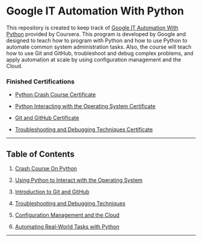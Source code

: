 # Google IT Automation With Python

This repository is created to keep track of [Google IT Automation With Python](https://www.coursera.org/professional-certificates/google-it-automation) provided by Coursera. This program is developed by Google and designed to teach how to program with Python and how to use Python to automate common system administration tasks. Also, the course will teach how to use Git and GitHub, troubleshoot and debug complex problems, and apply automation at scale by using configuration management and the Cloud.


### Finished Certifications

* [Python Crash Course Certificate](https://coursera.org/share/b89d818ca49a4d2d86ae18e270c969a1)

* [Python Interacting with the Operating System Certificate](https://coursera.org/share/9aefcc5cbc07fc8887494dda0a489f1d)

* [Git and GitHub Certificate](https://www.coursera.org/account/accomplishments/certificate/URUHWUB8J6WV)

* [Troubleshooting and Debugging Techniques Certificate](https://www.coursera.org/account/accomplishments/certificate/CTR938GH3HEH)

<!--

[Configuration and Cloud Management Certificate]()

[Automating Real World Tasks with Python Certificate]()

[Google IT Automation with Python Professional Certificate]() 

-->

---

## Table of Contents

1. [Crash Course On Python](https://github.com/justisGipson/google_cert/tree/master/python_crash_course)

2. [Using Python to Interact with the Operating System](https://github.com/justisGipson/google_cert/tree/master/using-python-interacting-with-os)

3. [Introduction to Git and GitHub](https://github.com/justisGipson/google_cert/tree/master/git-and-github)

4. [Troubleshooting and Debugging Techniques](https://github.com/justisGipson/google_cert/tree/master/troubleshooting_and_debugging)

5. [Configuration Management and the Cloud](https://github.com/justisGipson/google_cert/tree/master/configuration_management_and_the_cloud)

6. [Automating Real-World Tasks with Python](https://github.com/justisGipson/google_cert/tree/master/automating_real_world_tasks_with_python)

---
